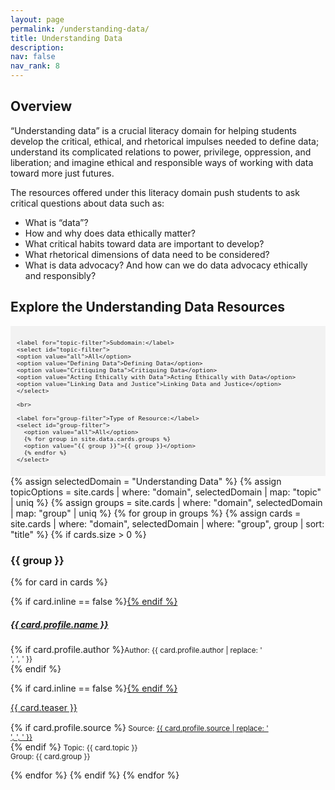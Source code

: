 ```yaml
---
layout: page
permalink: /understanding-data/
title: Understanding Data
description: 
nav: false
nav_rank: 8
---
```


## Overview

“Understanding data” is a crucial literacy domain for helping students develop the critical, ethical, and rhetorical impulses needed to define data; understand its complicated relations to power, privilege, oppression, and liberation; and imagine ethical and responsible ways of working with data toward more just futures.

The resources offered under this literacy domain push students to ask critical questions about data such as:
- What is “data”?
- How and why does data ethically matter?
- What critical habits toward data are important to develop?
- What rhetorical dimensions of data need to be considered?
- What is data advocacy? And how can we do data advocacy ethically and responsibly?

## Explore the Understanding Data Resources

<div style="background-color: #f2f2f2; padding: 10px;">
  <div id="filter-options" style="font-size: 0.8em;">
    
    <label for="topic-filter">Subdomain:</label>
    <select id="topic-filter">
    <option value="all">All</option>
    <option value="Defining Data">Defining Data</option>
    <option value="Critiquing Data">Critiquing Data</option>
    <option value="Acting Ethically with Data">Acting Ethically with Data</option>
    <option value="Linking Data and Justice">Linking Data and Justice</option>
    </select>

    <br>

    <label for="group-filter">Type of Resource:</label>
    <select id="group-filter">
      <option value="all">All</option>
      {% for group in site.data.cards.groups %}
      <option value="{{ group }}">{{ group }}</option>
      {% endfor %}
    </select>
  </div>
</div>

<div id="card-list">
{% assign selectedDomain = "Understanding Data" %}
{% assign topicOptions = site.cards | where: "domain", selectedDomain | map: "topic" | uniq %}
{% assign groups = site.cards | where: "domain", selectedDomain | map: "group" | uniq %}
{% for group in groups %}
  {% assign cards = site.cards | where: "domain", selectedDomain | where: "group", group | sort: "title" %}
  {% if cards.size > 0 %}
    <h3>{{ group }}</h3>
    {% for card in cards %}
      <p>
        <div class="card {% if card.inline == false %}hoverable{% endif %}">
          <div class="row no-gutters">
            <div class="team">
              <div class="card-body">
                {% if card.inline == false %}<a href="{{ card.url | relative_url }}">{% endif %}
                  <h5 class="card-title">{{ card.profile.name }}</h5></a>
                <p class="card-text">{% if card.profile.author %}<small class="test-muted">Author: {{ card.profile.author | replace: '<br />', ', ' }} </small><br>{% endif %}</p>
                {% if card.inline == false %}<a href="{{ card.url | relative_url }}">{% endif %}
                  <p class="card-text">{{ card.teaser }}</p></a>
                <p class="card-text">
                  <div style="height:1px;font-size:1px;">&nbsp;</div>
                  {% if card.profile.source %}<small class="test-muted"><i class="fas fa-link"></i>  Source: <a href="{{ card.profile.source }}">{{ card.profile.source | replace: '<br />', ', ' }}</a> </small><br>{% endif %} 
                  <small class="test-muted topic">Topic: {{ card.topic }}</small><br>
                  <small class="test-muted group">Group: {{ card.group }}</small><br>
                </p>
              </div>
            </div>
          </div>
        </div>
      </p>
    {% endfor %}
  {% endif %}
{% endfor %}
</div>

<script>
document.addEventListener('DOMContentLoaded', function() {
  const topicFilter = document.getElementById('topic-filter');
  const groupFilter = document.getElementById('group-filter');
  const cards = document.querySelectorAll('.card');

  function filterCards() {
    const selectedTopic = topicFilter.value;
    const selectedGroup = groupFilter.value;

    cards.forEach(card => {
      const topic = card.querySelector('.topic').textContent.trim().replace('Topic: ', '');
      const group = card.querySelector('.group').textContent.trim().replace('Group: ', '');

      const topicMatch = selectedTopic === 'all' || topic === selectedTopic;
      const groupMatch = selectedGroup === 'all' || group === selectedGroup;

      if (topicMatch && groupMatch) {
        card.style.display = 'block';
      } else {
        card.style.display = 'none';
      }
    });
  }

  topicFilter.addEventListener('change', filterCards);
  groupFilter.addEventListener('change', filterCards);

  // Initial filtering when the page loads
  filterCards();
});
</script>

